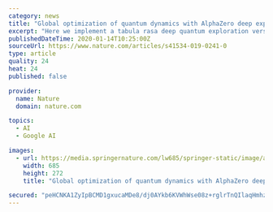 ```yaml
---
category: news
title: "Global optimization of quantum dynamics with AlphaZero deep exploration"
excerpt: "Here we implement a tabula rasa deep quantum exploration version of the Deepmind AlphaZero algorithm for systematically averting this limitation. AlphaZero employs a deep neural network in conjunction with deep lookahead in a guided tree search, which allows for predictive hidden-variable approximation of the quantum parameter landscape."
publishedDateTime: 2020-01-14T10:25:00Z
sourceUrl: https://www.nature.com/articles/s41534-019-0241-0
type: article
quality: 24
heat: 24
published: false

provider:
  name: Nature
  domain: nature.com

topics:
  - AI
  - Google AI

images:
  - url: https://media.springernature.com/lw685/springer-static/image/art%3A10.1038%2Fs41534-019-0241-0/MediaObjects/41534_2019_241_Fig2_HTML.png
    width: 685
    height: 272
    title: "Global optimization of quantum dynamics with AlphaZero deep exploration"

secured: "peHCNKA1ZyIpBCMD1gxucaMDe8/dj0AYkb6KVWhWse08z+rglrTnQIlaqHmhzpc7BzRtpO0IXzTaM6YWoN14rctn/FYHmwvHYjHt3eQkxGjCBuYGb6QaXjgU6oGE+85VmJqgxg5STkUk/1VKPxei/mr6ygQ7oOeZJ0YWqIZUD6HBTMU8KbrOKNhMSoFfkpYWnG7VRONbS+FqJAh4H08S115rcsvkC/Y4EHsxSvYCqtNwReTPoQF+M291eLRe5DqfZxx6T/sNogGe4F0/R3O3mmRpH+4zI27KrIklVfDkJFU=;e6YLbVL6Wnzz7+mYeKF0qQ=="
---
```


